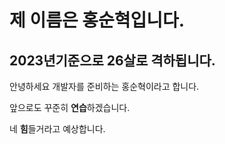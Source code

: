 # 제 이름은 홍순혁입니다.

## 2023년기준으로 26살로 격하됩니다.

안녕하세요 개발자를 준비하는 홍순혁이라고 합니다.<p>

앞으로도 꾸준히 **연습**하겠습니다. <p>

네 **힘**들거라고 예상합니다. <p>
